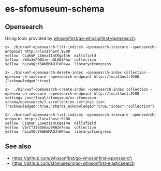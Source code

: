 # es-sfomuseum-schema

## Opensearch

Using tools provided by [whosonfirst/go-whosonfirst-opensearch](https://github.com/whosonfirst/go-whosonfirst-opensearch):

```
$> ./bin/wof-opensearch-list-indices -opensearch-insecure -opensearch-endpoint http://localhost:9200
yellow	CiqKuP_LSAez11nCKgaI4A	millsfield
yellow	rW3u3mPDQXie-nOLGQ4Phw	collection
yellow	hLxaVQcYSWK6MAOJlHPaww	libraryofcongress

$> ./bin/wof-opensearch-delete-index -opensearch-index collection -opensearch-insecure -opensearch-endpoint http://localhost:9200
{"acknowledged":true}

$>  ./bin/wof-opensearch-create-index -opensearch-index collection -opensearch-insecure -opensearch-endpoint http://localhost:9200 -settings /usr/local/sfomuseum/es-sfomuseum-schema/opensearch/2.x/collection.settings.json
{"acknowledged":true,"shards_acknowledged":true,"index":"collection"}

$> ./bin/wof-opensearch-list-indices -opensearch-insecure -opensearch-endpoint http://localhost:9200
yellow	CiqKuP_LSAez11nCKgaI4A	millsfield
yellow	VbrCTJ8SSbKxp0RWIefeaw	collection
yellow	hLxaVQcYSWK6MAOJlHPaww	libraryofcongress
```

## See also

* https://github.com/whosonfirst/go-whosonfirst-opensearch
* https://github.com/sfomuseum/go-whosonfirst-elasticsearch
